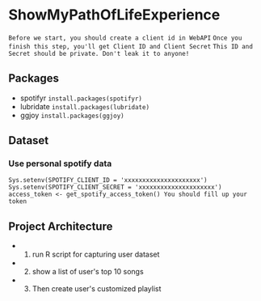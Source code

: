 # ShowMyPathOfLifeExperience

`Before we start, you should create a client id in WebAPI`
`Once you finish this step, you'll get Client ID and Client Secret`
`This ID and Secret should be private. Don't leak it to anyone!`

## Packages
* spotifyr
`install.packages(spotifyr)`
* lubridate
`install.packages(lubridate)`
* ggjoy
`install.packages(ggjoy)`

## Dataset
### Use personal spotify data
`Sys.setenv(SPOTIFY_CLIENT_ID = 'xxxxxxxxxxxxxxxxxxxxx')
Sys.setenv(SPOTIFY_CLIENT_SECRET = 'xxxxxxxxxxxxxxxxxxxxx')
access_token <- get_spotify_access_token()
You should fill up your token`

## Project Architecture
* 1. run R script for capturing user dataset
* 2. show a list of user's top 10 songs
* 3. Then create user's customized playlist
